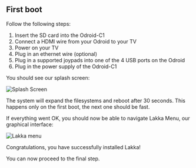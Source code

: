 ## First boot

Follow the following steps:

1.  Insert the SD card into the Odroid-C1
2.  Connect a HDMI wire from your Odroid to your TV
3.  Power on your TV
4.  Plug in an ethernet wire (optional)
5.  Plug in a supported joypads into one of the 4 USB ports on the Odroid
6.  Plug in the power supply of the Odroid-C1

You should see our splash screen:

![Splash Screen](/images/splash.png)

The system will expand the filesystems and reboot after 30 seconds. This happens only on the first boot, the next one should be fast.

If everything went OK, you should now be able to navigate Lakka Menu, our graphical interface:

![Lakka menu](/images/lakkamenu.png)

Congratulations, you have successfully installed Lakka!

You can now proceed to the final step.
